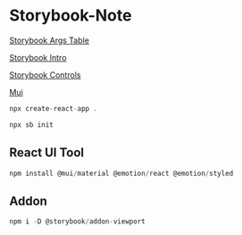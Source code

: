 # Storybook-Note

[Storybook Args Table](https://storybook.js.org/docs/react/writing-docs/doc-block-argstable)

[Storybook Intro](https://storybook.js.org/docs/react/get-started/introduction)

[Storybook Controls](https://storybook.js.org/docs/react/essentials/controls)

[Mui](https://mui.com/)

```javascript
npx create-react-app .
```

```javascript
npx sb init
```

## React UI Tool

```javascript
npm install @mui/material @emotion/react @emotion/styled
```

## Addon
```javascript
npm i -D @storybook/addon-viewport
```

